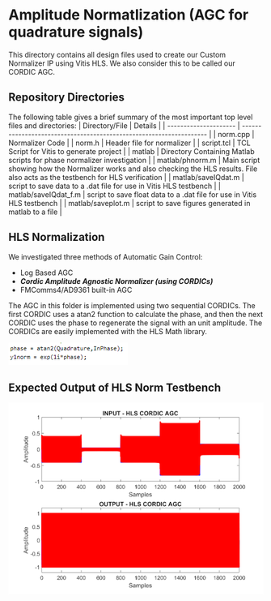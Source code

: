 # Amplitude Normatlization (AGC for quadrature signals)
This directory contains all design files used to create our Custom Normalizer IP using Vitis HLS. We also consider this to be called our CORDIC AGC.

## Repository Directories
The following table gives a brief summary of the most important top level files and directories:
| Directory/File        | Details                                                             |
| --------------------- | ------------------------------------------------------------------- |
| norm.cpp   | Normalizer Code  |
| norm.h | Header file for normalizer   |
| script.tcl    | TCL Script for Vitis to generate project  |
| matlab | Directory Containing Matlab scripts for phase normalizer investigation   |
| matlab/phnorm.m | Main script showing how the Normalizer works and also checking the HLS results. File also acts as the testbench for HLS verification   |
| matlab/saveIQdat.m |  script to save data to a .dat file for use in Vitis HLS testbench |
| matlab/saveIQdat_f.m |  script to save float data to a .dat file for use in Vitis HLS testbench |
| matlab/saveplot.m |  script to save figures generated in matlab to a file |

## HLS Normalization 
We investigated three methods of Automatic Gain Control:
* Log Based AGC
* ***Cordic Amplitude Agnostic Normalizer (using CORDICs)***
* FMComms4/AD9361 built-in AGC

The AGC in this folder is implemented using two sequential CORDICs. The first CORDIC uses a atan2 function to calculate the phase, and then the next CORDIC uses the phase to regenerate the signal with an unit amplitude. The CORDICs are easily implemented with the HLS Math library.

![alt text](../../docs/images/hls_norm_1.png?raw=true)

## Expected Output of HLS Norm Testbench
![alt text](../../docs/images/hls_norm_2.png?raw=true)